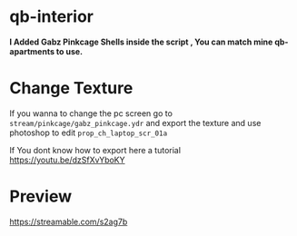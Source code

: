 # qb-interior
**I Added Gabz Pinkcage Shells inside the script , You can match mine qb-apartments to use.**

# Change Texture
If you wanna to change the pc screen go to `stream/pinkcage/gabz_pinkcage.ydr` and export the texture and use photoshop to edit `prop_ch_laptop_scr_01a`

If You dont know how to export here a tutorial https://youtu.be/dzSfXvYboKY

# Preview
https://streamable.com/s2ag7b
